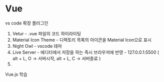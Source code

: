# Vue

vs code 확장 플러그인

1. Vetur - .vue 파일의 코드 하이라이팅
2. Material Icon Theme - 디렉토리 목록의 아이콘을 Material Icon으로 표시
3. Night Owl - vscode 테마
4. Live Server - 에디터에서 저장을 하는 즉시 브라우저에 반영 - 127.0.0.1:5500 ( alt + L, O -> 서버시작, alt + L, C -> 서버종료 )
5. 

Vue.js 학습
